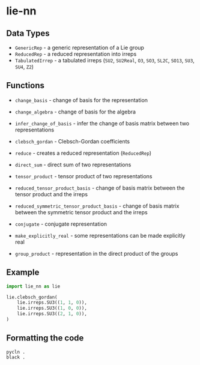 # lie-nn

## Data Types

- `GenericRep` - a generic representation of a Lie group
- `ReducedRep` - a reduced representation into irreps
- `TabulatedIrrep` - a tabulated irreps (`SU2`, `SU2Real`, `O3`, `SO3`, `SL2C`, `SO13`, `SU3`, `SU4`, `Z2`)

## Functions

- `change_basis` - change of basis for the representation
- `change_algebra` - change of basis for the algebra
- `infer_change_of_basis` - infer the change of basis matrix between two representations
- `clebsch_gordan` - Clebsch-Gordan coefficients
- `reduce` - creates a reduced representation (`ReducedRep`)
- `direct_sum` - direct sum of two representations

- `tensor_product` - tensor product of two representations
- `reduced_tensor_product_basis` - change of basis matrix between the tensor product and the irreps
- `reduced_symmetric_tensor_product_basis` - change of basis matrix between the symmetric tensor product and the irreps

- `conjugate` - conjugate representation
- `make_explicitly_real` - some representations can be made explicitly real

- `group_product` - representation in the direct product of the groups


## Example

```python
import lie_nn as lie

lie.clebsch_gordan(
    lie.irreps.SU3((1, 1, 0)),
    lie.irreps.SU3((1, 0, 0)),
    lie.irreps.SU3((2, 1, 0)),
)
```

## Formatting the code

```
pycln .
black .
```
